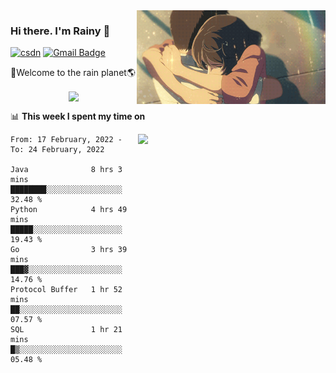 <img  align='right' height="150" src="https://github.com/LikeRainDay/LikeRainDay/blob/master/pic/img_rain_1.gif?raw=true">



### Hi there. I'm Rainy :lemon:

[![csdn](https://img.shields.io/badge/-csdn-c14438?style=flat-square&logo=c&logoColor=white)](https://blog.csdn.net/qq_15807167)
[![Gmail Badge](https://img.shields.io/badge/-gmail-c14438?style=flat-square&logo=Gmail&logoColor=white&link=mailto:houshuai0816@gmail.com)](mailto:houshuai0816@gmail.com)

🚀Welcome to the rain planet🌎

<center>
<img align='center'  src="https://source.unsplash.com/random/1200x600">
</center>

📊 **This week I spent my time on**

<img align='right'   width="300" src="https://github-readme-stats.vercel.app/api?username=LikeRainDay&show_icons=true&title_color=fff&icon_color=79ff97&text_color=9f9f9f&bg_color=151515">

<!--START_SECTION:waka-->
```text
From: 17 February, 2022 - To: 24 February, 2022

Java              8 hrs 3 mins    ████████░░░░░░░░░░░░░░░░░   32.48 % 
Python            4 hrs 49 mins   █████░░░░░░░░░░░░░░░░░░░░   19.43 % 
Go                3 hrs 39 mins   ███▓░░░░░░░░░░░░░░░░░░░░░   14.76 % 
Protocol Buffer   1 hr 52 mins    ██░░░░░░░░░░░░░░░░░░░░░░░   07.57 % 
SQL               1 hr 21 mins    █▒░░░░░░░░░░░░░░░░░░░░░░░   05.48 % 
```
<!--END_SECTION:waka-->
